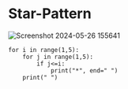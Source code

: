 # Star-Pattern

![Screenshot 2024-05-26 155641](https://github.com/Manish7272/Star-Pattern/assets/71213166/0930fea7-9ef1-4fde-80a7-1cd36ee98bba)

    for i in range(1,5):
        for j in range(1,5):
            if j<=i:
                print("*", end=" ")
        print(" ")
